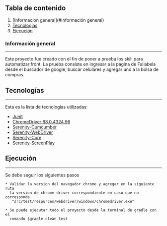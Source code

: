 ## Tabla de contenido
1. [Informacion general](#Información general)
2. [Tecnologías](Tecnologías)
3. [Ejecución](Ejecución)
### Información general
***
Este proyecto fue creado con el fin de poner a prueba los skill para automatizar front.
La prueba consiste en ingresar a la pagina de Fallabela desde el buscador de google,
buscar celulares y agregar uno a la bolsa de compras.

## Tecnologías
***
Esta es la lista de tecnologías utilizadas:
* [Junit](https://mvnrepository.com/artifact/junit/junit/4.12) 
* [ChromeDriver 88.0.4324.96](https://chromedriver.chromium.org/) 
* [Serenity-Cumcumber](https://mvnrepository.com/artifact/net.serenity-bdd/serenity-cucumber/)
* [Serenity-WebDriver](https://mvnrepository.com/artifact/net.serenity-bdd/serenity-screenplay-webdriver/)
* [Serenity-Core](https://mvnrepository.com/artifact/net.serenity-bdd/serenity-core/)
* [Serenity-ScreenPlay](https://mvnrepository.com/artifact/net.serenity-bdd/serenity-screenplay/)
## Ejecución
***
Se debe seguir los siguientes pasos 
```
* Validar la version del navegador chrome y agregar en la siguiente ruta 
  la version de chrome driver correspondiente en caso que no corresponda
   "src/test/resources/webdriver/windows/chromedriver.exe"

* Se puede ejecutar todo el proyecto desde la terminal de gradle con el
  comando $gradle clean test


```

